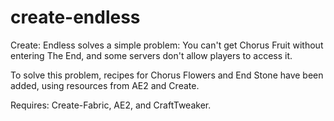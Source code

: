 # create-endless
Create: Endless solves a simple problem: You can't get Chorus Fruit without entering The End, and some servers don't allow players to access it.

To solve this problem, recipes for Chorus Flowers and End Stone have been added, using resources from AE2 and Create.

Requires: Create-Fabric, AE2, and CraftTweaker.

